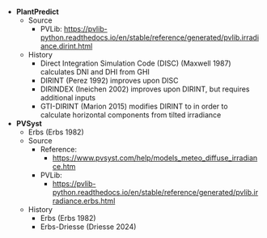 - **PlantPredict**
	- Source
		- PVLib:  https://pvlib-python.readthedocs.io/en/stable/reference/generated/pvlib.irradiance.dirint.html
	- History
		- Direct Integration Simulation Code (DISC) (Maxwell 1987) calculates DNI and DHI from GHI
		- DIRINT (Perez 1992) improves upon DISC
		- DIRINDEX (Ineichen 2002) improves upon DIRINT, but requires additional inputs
		- GTI-DIRINT (Marion 2015) modifies DIRINT to in order to calculate horizontal components from tilted irradiance
- **PVSyst**
	-  Erbs (Erbs 1982)
	- Source
		- Reference:  
			- https://www.pvsyst.com/help/models_meteo_diffuse_irradiance.htm
		- PVLib: 
			- https://pvlib-python.readthedocs.io/en/stable/reference/generated/pvlib.irradiance.erbs.html
	- History
		- Erbs (Erbs 1982)
		- Erbs-Driesse (Driesse 2024)

